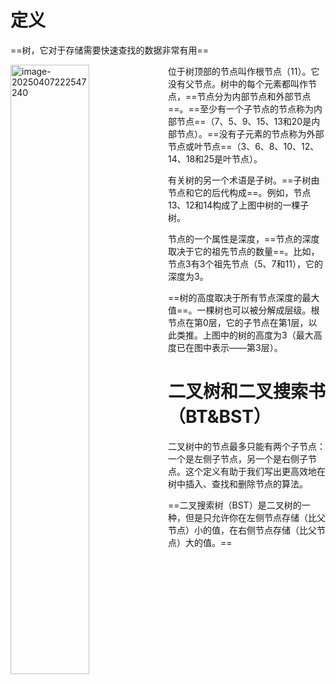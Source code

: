 # 定义

==树，它对于存储需要快速查找的数据非常有用==

<img src="https://raw.githubusercontent.com/yqm1995/pic_bed/master/images/image-20250407222547240.png" alt="image-20250407222547240" style="width:50%;float:left" />

位于树顶部的节点叫作根节点（11）。它没有父节点。树中的每个元素都叫作节点，==节点分为内部节点和外部节点==。==至少有一个子节点的节点称为内部节点==（7、5、9、15、13和20是内部节点）。==没有子元素的节点称为外部节点或叶节点==（3、6、8、10、12、14、18和25是叶节点）。

有关树的另一个术语是子树。==子树由节点和它的后代构成==。例如，节点13、12和14构成了上图中树的一棵子树。 

节点的一个属性是深度，==节点的深度取决于它的祖先节点的数量==。比如，节点3有3个祖先节点（5、7和11），它的深度为3。

==树的高度取决于所有节点深度的最大值==。一棵树也可以被分解成层级。根节点在第0层，它的子节点在第1层，以此类推。上图中的树的高度为3（最大高度已在图中表示——第3层）。

# 二叉树和二叉搜索书（BT&BST）

二叉树中的节点最多只能有两个子节点：一个是左侧子节点，另一个是右侧子节点。这个定义有助于我们写出更高效地在树中插入、查找和删除节点的算法。

==二叉搜索树（BST）是二叉树的一种，但是只允许你在左侧节点存储（比父节点）小的值，在右侧节点存储（比父节点）大的值。==

